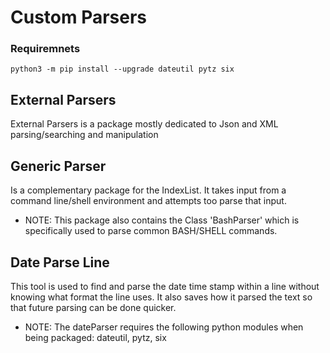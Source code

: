 # Custom Parsers

### Requiremnets
```shell
python3 -m pip install --upgrade dateutil pytz six
```

## External Parsers

External Parsers is a package mostly dedicated to Json and XML parsing/searching and manipulation

## Generic Parser

Is a complementary package for the IndexList. It takes input from a command line/shell environment and attempts too 
parse that input. 

* NOTE: This package also contains the Class 'BashParser' which is specifically used to parse common BASH/SHELL commands.

## Date Parse Line

This tool is used to find and parse the date time stamp within a line without knowing what format the line uses. It also
saves how it parsed the text so that future parsing can be done quicker.

* NOTE: The dateParser requires the following python modules when being packaged: dateutil, pytz, six
